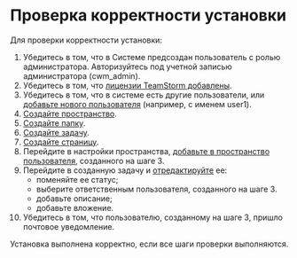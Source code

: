 # Проверка корректности установки

Для проверки корректности установки:

1. Убедитесь в том, что в Системе предсоздан пользователь с ролью администратора. Авторизуйтесь под учетной записью администратора (cwm\_admin).
2. Убедитесь в том, что [лицензии TeamStorm добавлены](../../../../rukovodstvo-administratora-teamstorm-po-dobavleniyu-polzovatelei.md#prosmotr-informacii-o-licenziyakh).&#x20;
3. Убедитесь в том, что в системе есть другие пользователи, или [добавьте нового пользователя](../../../../rukovodstvo-administratora-teamstorm-po-dobavleniyu-polzovatelei.md#dobavlenie-polzovatelei) (например, с именем user1).
4. [Создайте пространство](https://docs.teamstorm.io/rukovodstva/rukovodstvo-polzovatelya-teamstorm/rabota-s-prostranstvami/sozdanie-prostranstva).
5. [Создайте папку](https://docs.teamstorm.io/rukovodstva/rukovodstvo-polzovatelya-teamstorm/rabota-s-papkami/sozdanie-papok).
6. [Создайте задачу](https://docs.teamstorm.io/rukovodstva/rukovodstvo-polzovatelya-teamstorm/rabota-s-zadachami/sozdanie-zadachi).
7. [Создайте страницу](https://docs.teamstorm.io/rukovodstva/rukovodstvo-polzovatelya-teamstorm/rabota-s-razdelom-stranicy/sozdanie-stranicy).
8. Перейдите в настройки пространства, [добавьте в пространство пользователя](https://docs.teamstorm.io/rukovodstva/rukovodstvo-polzovatelya-teamstorm#dobavlenie-i-udalenie-polzovatelei-i-grupp-polzovatelei-v-prostranstve), созданного на шаге 3.
9. Перейдите в созданную задачу и [отредактируйте](https://docs.teamstorm.io/rukovodstva/rukovodstvo-polzovatelya-teamstorm/rabota-s-zadachami/redaktirovanie-zadachi) ее:
   * поменяйте ее статус;
   * выберите ответственным пользователя, созданного на шаге 3.
   * добавьте описание;
   * добавьте вложение.
10. Убедитесь в том, что пользователю, созданному на шаге 3, пришло почтовое уведомление.&#x20;

Установка выполнена корректно, если все шаги проверки выполняются.
